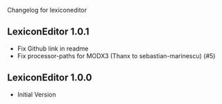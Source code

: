 Changelog for lexiconeditor

LexiconEditor 1.0.1
---------------------------------
+ Fix Github link in readme
+ Fix processor-paths for MODX3 (Thanx to sebastian-marinescu) (#5)

LexiconEditor 1.0.0
---------------------------------
+ Initial Version
